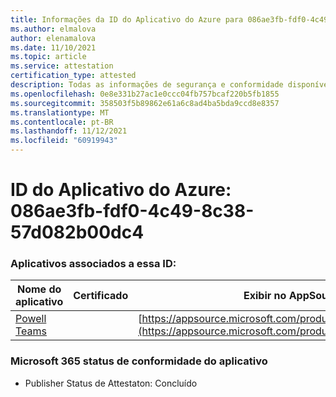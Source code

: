```yaml
---
title: Informações da ID do Aplicativo do Azure para 086ae3fb-fdf0-4c49-8c38-57d082b00dc4
ms.author: elmalova
author: elenamalova
ms.date: 11/10/2021
ms.topic: article
ms.service: attestation
certification_type: attested
description: Todas as informações de segurança e conformidade disponíveis para 086ae3fb-fdf0-4c49-8c38-57d082b00dc4.
ms.openlocfilehash: 0e8e331b27ac1e0ccc04fb757bcaf220b5fb1855
ms.sourcegitcommit: 358503f5b89862e61a6c8ad4ba5bda9ccd8e8357
ms.translationtype: MT
ms.contentlocale: pt-BR
ms.lasthandoff: 11/12/2021
ms.locfileid: "60919943"
---
```

# <a name="azure-app-id-086ae3fb-fdf0-4c49-8c38-57d082b00dc4"></a>ID do Aplicativo do Azure: 086ae3fb-fdf0-4c49-8c38-57d082b00dc4


### <a name="apps-associated-with-this-id"></a>Aplicativos associados a essa ID:
| **Nome do aplicativo** | **Certificado** | **Exibir no AppSource** |
|--------------|---------------|-----------------------|
| [Powell Teams](https://docs.microsoft.com/microsoft-365-app-certification/forward/WA200001585) |  | [https://appsource.microsoft.com/product/office/WA200001585](https://appsource.microsoft.com/product/office/WA200001585) |

### <a name="microsoft-365-app-compliance-status"></a>Microsoft 365 status de conformidade do aplicativo
- Publisher Status de Attestaton: Concluído
